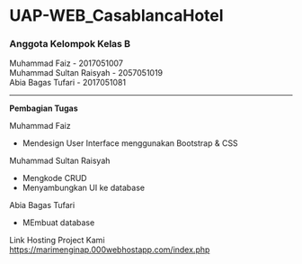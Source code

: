 # UAP-WEB_CasablancaHotel

<h3>Anggota Kelompok Kelas B</h3>

Muhammad Faiz - 2017051007 <br>
Muhammad Sultan Raisyah - 2057051019 <br>
Abia Bagas Tufari - 2017051081


<hr>

<b>Pembagian Tugas</b>

Muhammad Faiz
- Mendesign User Interface menggunakan Bootstrap & CSS

Muhammad Sultan Raisyah
- Mengkode CRUD
- Menyambungkan UI ke database

Abia Bagas Tufari
- MEmbuat database

Link Hosting Project Kami
<br>
https://marimenginap.000webhostapp.com/index.php
